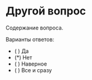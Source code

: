 Другой вопрос
=============

Содержание вопроса.

Варианты ответов:

*   ( ) Да
*   (*) Нет
*   ( ) Наверное
*   ( ) Все и сразу